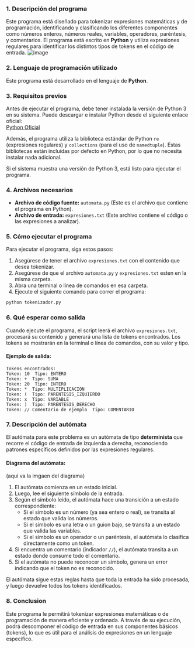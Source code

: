 ### **1. Descripción del programa**

Este programa está diseñado para tokenizar expresiones matemáticas y de programación, identificando y clasificando los diferentes componentes como números enteros, números reales, variables, operadores, paréntesis, y comentarios. El programa está escrito en **Python** y utiliza expresiones regulares para identificar los distintos tipos de tokens en el código de entrada.
![image](https://github.com/user-attachments/assets/16703efa-bc81-4734-941a-3992343a4ea0)

### **2. Lenguaje de programación utilizado**

Este programa está desarrollado en el lenguaje de **Python**.

### **3. Requisitos previos**

Antes de ejecutar el programa, debe tener instalada la versión de Python 3 en su sistema. Puede descargar e instalar Python desde el siguiente enlace oficial:  
[Python Oficial](https://www.python.org/downloads/)

Además, el programa utiliza la biblioteca estándar de Python `re` (expresiones regulares) y `collections` (para el uso de `namedtuple`). Estas bibliotecas están incluidas por defecto en Python, por lo que no necesita instalar nada adicional.

Si el sistema muestra una versión de Python 3, está listo para ejecutar el programa.

### **4. Archivos necesarios**

- **Archivo de código fuente:** `automata.py` (Este es el archivo que contiene el programa en Python).
- **Archivo de entrada:** `expresiones.txt` (Este archivo contiene el código o las expresiones a analizar).

### **5. Cómo ejecutar el programa**

Para ejecutar el programa, siga estos pasos:

1. Asegúrese de tener el archivo `expresiones.txt` con el contenido que desea tokenizar.
2. Asegúrese de que el archivo `automata.py` y `expresiones.txt` esten en la misma carpeta.
3. Abra una terminal o línea de comandos en esa carpeta.
4. Ejecute el siguiente comando para correr el programa:

```bash
python tokenizador.py
```

### **6. Qué esperar como salida**

Cuando ejecute el programa, el script leerá el archivo `expresiones.txt`, procesará su contenido y generará una lista de tokens encontrados. Los tokens se mostrarán en la terminal o línea de comandos, con su valor y tipo. 

#### Ejemplo de salida:
```plaintext
Tokens encontrados:
Token: 10  Tipo: ENTERO
Token: +  Tipo: SUMA
Token: 20  Tipo: ENTERO
Token: *  Tipo: MULTIPLICACION
Token: (  Tipo: PARENTESIS_IZQUIERDO
Token: x  Tipo: VARIABLE
Token: )  Tipo: PARENTESIS_DERECHO
Token: // Comentario de ejemplo  Tipo: COMENTARIO
```

### **7. Descripción del autómata**

El autómata para este problema es un autómata de tipo **determinista** que recorre el código de entrada de izquierda a derecha, reconociendo patrones específicos definidos por las expresiones regulares.

#### Diagrama del autómata:

(aqui va la imgaen del diagrama) 

1. El autómata comienza en un estado inicial.
2. Luego, lee el siguiente símbolo de la entrada.
3. Según el símbolo leído, el autómata hace una transición a un estado correspondiente:
   - Si el símbolo es un número (ya sea entero o real), se transita al estado que valida los números.
   - Si el símbolo es una letra o un guion bajo, se transita a un estado que valida las variables.
   - Si el símbolo es un operador o un paréntesis, el autómata lo clasifica directamente como un token.
4. Si encuentra un comentario (indicador `//`), el autómata transita a un estado donde consume todo el comentario.
5. Si el autómata no puede reconocer un símbolo, genera un error indicando que el token no es reconocido.

El autómata sigue estas reglas hasta que toda la entrada ha sido procesada, y luego devuelve todos los tokens identificados.



### **8. Conclusion**

Este programa le permitirá tokenizar expresiones matemáticas o de programación de manera eficiente y ordenada. A través de su ejecución, podrá descomponer el código de entrada en sus componentes básicos (tokens), lo que es útil para el análisis de expresiones en un lenguaje específico.
